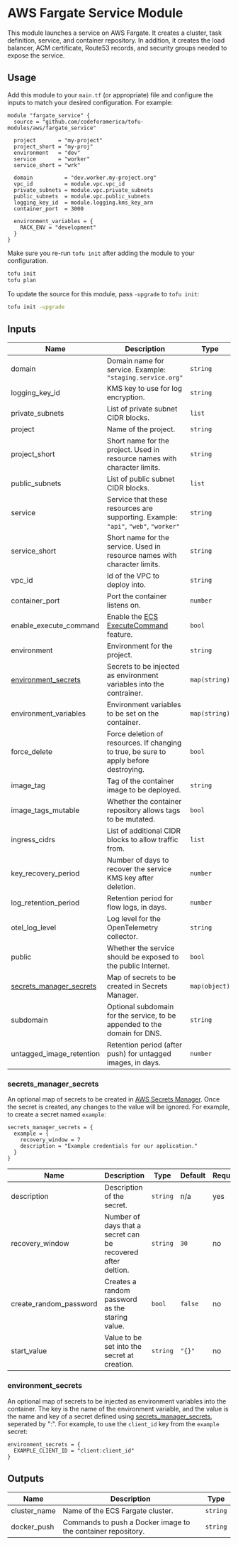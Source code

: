 # AWS Fargate Service Module

This module launches a service on AWS Fargate. It creates a cluster, task
definition, service, and container repository. In addition, it creates the load
balancer, ACM certificate, Route53 records, and security groups needed to expose
the service.

## Usage

Add this module to your `main.tf` (or appropriate) file and configure the inputs
to match your desired configuration. For example:

```hcl
module "fargate_service" {
  source = "github.com/codeforamerica/tofu-modules/aws/fargate_service"

  project       = "my-project"
  project_short = "my-proj"
  environment   = "dev"
  service       = "worker"
  service_short = "wrk"

  domain          = "dev.worker.my-project.org"
  vpc_id          = module.vpc.vpc_id
  private_subnets = module.vpc.private_subnets
  public_subnets  = module.vpc.public_subnets
  logging_key_id  = module.logging.kms_key_arn
  container_port  = 3000

  environment_variables = {
    RACK_ENV = "development"
  }
}
```

Make sure you re-run `tofu init` after adding the module to your configuration.

```bash
tofu init
tofu plan
```

To update the source for this module, pass `-upgrade` to `tofu init`:

```bash
tofu init -upgrade
```

## Inputs

| Name                      | Description                                                                           | Type          | Default    | Required |
|---------------------------|---------------------------------------------------------------------------------------|---------------|------------|----------|
| domain                    | Domain name for service. Example: `"staging.service.org"`                             | `string`      | n/a        | yes      |
| logging_key_id            | KMS key to use for log encryption.                                                    | `string`      | n/a        | yes      |
| private_subnets           | List of private subnet CIDR blocks.                                                   | `list`        | n/a        | yes      |
| project                   | Name of the project.                                                                  | `string`      | n/a        | yes      |
| project_short             | Short name for the project. Used in resource names with character limits.             | `string`      | n/a        | yes      |
| public_subnets            | List of public subnet CIDR blocks.                                                    | `list`        | n/a        | yes      |
| service                   | Service that these resources are supporting. Example: `"api"`, `"web"`, `"worker"`    | `string`      | n/a        | yes      |
| service_short             | Short name for the service. Used in resource names with character limits.             | `string`      | n/a        | yes      |
| vpc_id                    | Id of the VPC to deploy into.                                                         | `string`      | n/a        | yes      |
| container_port            | Port the container listens on.                                                        | `number`      | `80`       | no       |
| enable_execute_command    | Enable the [ECS ExecuteCommand][ecs-exec] feature.                                    | `bool`        | `false`    | no       |
| environment               | Environment for the project.                                                          | `string`      | `"dev"`    | no       |
| [environment_secrets]     | Secrets to be injected as environment variables into the contrainer.                  | `map(string)` | `{}`       | no       |
| environment_variables     | Environment variables to be set on the container.                                     | `map(string)` | `{}`       | no       |
| force_delete              | Force deletion of resources. If changing to true, be sure to apply before destroying. | `bool`        | `false`    | no       |
| image_tag                 | Tag of the container image to be deployed.                                            | `string`      | `"latest"` | no       |
| image_tags_mutable        | Whether the container repository allows tags to be mutated.                           | `bool`        | `false`    | no       |
| ingress_cidrs             | List of additional CIDR blocks to allow traffic from.                                 | `list`        | `[]`       | no       |
| key_recovery_period       | Number of days to recover the service KMS key after deletion.                         | `number`      | `30`       | no       |
| log_retention_period      | Retention period for flow logs, in days.                                              | `number`      | `30`       | no       |
| otel_log_level            | Log level for the OpenTelemetry collector.                                            | `string`      | `"info"`   | no       |
| public                    | Whether the service should be exposed to the public Internet.                         | `bool`        | `false`    | no       |
| [secrets_manager_secrets] | Map of secrets to be created in Secrets Manager.                                      | `map(object)` | `{}`       | no       |
| subdomain                 | Optional subdomain for the service, to be appended to the domain for DNS.             | `string`      | `""`       | no       |
| untagged_image_retention  | Retention period (after push) for untagged images, in days.                           | `number`      | `14`       | no       |

### secrets_manager_secrets

An optional map of secrets to be created in [AWS Secrets
Manager][secrets-manager]. Once the secret is created, any changes to the value
will be ignored. For example, to create a secret named `example`:

```hcl
secrets_manager_secrets = {
  example = {
    recovery_window = 7
    description = "Example credentials for our application."
  }
}
```

| Name                   | Description                                                  | Type     | Default | Required |
|------------------------|--------------------------------------------------------------|----------|---------|----------|
| description            | Description of the secret.                                   | `string` | n/a     | yes      |
| recovery_window        | Number of days that a secret can be recovered after deltion. | `string` | `30`     | no       |
| create_random_password | Creates a random password as the staring value.              | `bool`   | `false` | no       |
| start_value            | Value to be set into the secret at creation.                 | `string` | `"{}"` | no       |

### environment_secrets

An optional map of secrets to be injected as environment variables into the
container. The key is the name of the environment variable, and the value is the
name and key of a secret defined using [secrets_manager_secrets], seperated by
":". For example, to use the `client_id` key from the `example` secret:

```hcl
environment_secrets = {
  EXAMPLE_CLIENT_ID = "client:client_id"
}
```

## Outputs

| Name         | Description                                                  | Type     |
|--------------|--------------------------------------------------------------|----------|
| cluster_name | Name of the ECS Fargate cluster.                             | `string` |
| docker_push  | Commands to push a Docker image to the container repository. | `string` |

[ecs-exec]: https://docs.aws.amazon.com/AmazonECS/latest/developerguide/ecs-exec.html
[environment_secrets]: #environment_secrets
[secrets-manager]: https://docs.aws.amazon.com/secretsmanager/latest/userguide/intro.html
[secrets_manager_secrets]: #secrets_manager_secrets
